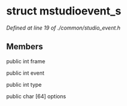 # struct mstudioevent_s

*Defined at line 19 of ./common/studio_event.h*

## Members

public int frame

public int event

public int type

public char [64] options



